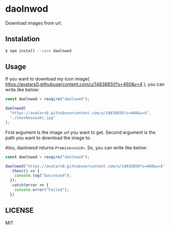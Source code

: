 # daolnwod

Download images from url.

## Instalation

```sh
$ npm install --save daolnwod
```

## Usage

If you want to download my icon image( https://avatars0.githubusercontent.com/u/14838850?s=460&v=4 ), you can write like below:

```js
const daolnwod = reuqire("daolnwod");

daolnwod(
  "https://avatars0.githubusercontent.com/u/14838850?s=460&v=4",
  "./sosukesuzuki.jpg"
);
```

First argument is the image url you want to get. Second argument is the path you want to download the image to.

Also, daolnwod returns `Promise<void>`. So, you can write like below:

```js
const daolnwod = reuqire("daolnwod");

daolnwod("https://avatars0.githubusercontent.com/u/14838850?s=460&v=4", "./sosukesuzuki.jpg")
  .then(() => {
    console.log("Successed");
  });
  .catch(error => {
    console.error("Failed");
  })
```

## LICENSE

MIT
